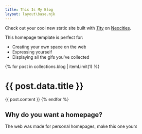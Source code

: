 ```yaml
---
title: This Is My Blog
layout: layout\base.njk
---
```

<p>
  Check out your cool new static site built with
  <a href="https://11ty.dev">11ty</a> on
  <a href="https://neocities.org/">Neocities</a>.
</p>

<p>This homepage template is perfect for:</p>

<ul>
  <li>Creating your own space on the web</li>
  <li>Expressing yourself</li>
  <li>Displaying all the gifs you've collected</li>
</ul>

{% for post in collections.blog | itemLimit(1) %}
<h1>{{ post.data.title }}</h1>
{{ post.content }}
{% endfor %}

<h2>Why do you want a homepage?</h2>
<p>The web was made for personal homepages, make this one yours</p>
